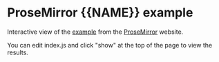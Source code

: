 # ProseMirror {{NAME}} example

Interactive view of the [example](http://prosemirror.net/examples/{{NAME}}/) from the [ProseMirror](http://prosemirror.net) website.

You can edit index.js and click "show" at the top of the page to view the results.
